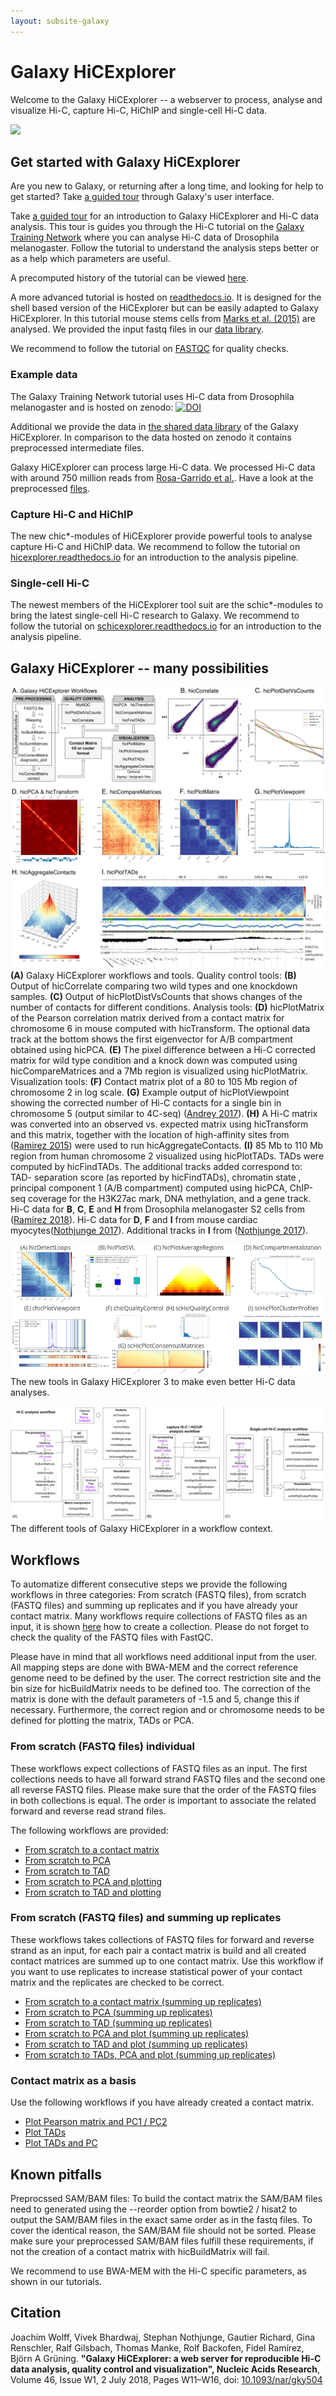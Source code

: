 ```yaml
---
layout: subsite-galaxy
---
```


# Galaxy HiCExplorer

Welcome to the Galaxy HiCExplorer -- a webserver to process, analyse and visualize Hi-C, capture Hi-C, HiChIP and single-cell Hi-C data.

![](https://raw.githubusercontent.com/deeptools/HiCExplorer/master/docs/images/hicex2.png)

## Get started with Galaxy HiCExplorer

Are you new to Galaxy, or returning after a long time, and looking for help to get started? Take <a target="_parent" href="https://hicexplorer.usegalaxy.eu/tours/core.galaxy_ui">a guided tour</a> through Galaxy's user interface.

Take <a target="_parent" href="https://hicexplorer.usegalaxy.eu/tours/hixexplorer">a guided tour</a> for an introduction to Galaxy HiCExplorer and Hi-C data analysis. This tour is guides you through the Hi-C tutorial on the <a target="_parent" href="https://galaxyproject.github.io/training-material/topics/epigenetics/tutorials/hicexplorer/tutorial.html">Galaxy Training Network</a>  where you can analyse Hi-C data of Drosophila melanogaster. Follow the tutorial to understand the analysis steps better or as a help which parameters are useful.

A precomputed history of the tutorial can be viewed <a target="_parent" href="https://hicexplorer.usegalaxy.eu/u/joachim-wolff/h/drosophila-melanogaster-hi-c-training">here</a>.


A more advanced tutorial is hosted on <a target="_parent" href="https://hicexplorer.readthedocs.io/en/latest/content/mES-HiC_analysis.html">readthedocs.io</a>. It is designed for the shell based version of the HiCExplorer but can be easily adapted to Galaxy HiCExplorer. In this tutorial mouse stems cells from <a target="_parent" href="https://www.genomebiology.com/2015/16/1/149">Marks et al. (2015)</a> are analysed. We provided the input fastq files in our <a target="_parent" href="https://hicexplorer.usegalaxy.eu/library/list#folders/F49c63be29eb6cbc1">data library</a>.

We recommend to follow the tutorial on <a target="_parent" href="https://galaxyproject.github.io/training-material/topics/sequence-analysis/tutorials/quality-control/tutorial.html">FASTQC<a/> for quality checks.
### Example data

The Galaxy Training Network tutorial uses Hi-C data from Drosophila melanogaster and is hosted on zenodo: <a target="_parent" href="https://doi.org/10.5281/zenodo.1183661"><img src="https://zenodo.org/badge/DOI/10.5281/zenodo.1183661.svg" alt="DOI"></a>

Additional we provide the data in <a target="_parent" href="https://hicexplorer.usegalaxy.eu/library/list#folders/F8607ddb1c5387e36">the shared data library</a> of the Galaxy HiCExplorer. In comparison to the data hosted on zenodo it contains preprocessed intermediate files.


Galaxy HiCExplorer can process large Hi-C data. We processed Hi-C data with around 750 million reads from [Rosa-Garrido et al.](http://circ.ahajournals.org/content/136/17/1613.long). Have a look at the preprocessed <a target="_parent" href='https://hicexplorer.usegalaxy.eu/u/joachim-wolff/h/nar-publication-750-million-reads'>files</a>.

### Capture Hi-C and HiChIP

The new chic*-modules of HiCExplorer provide powerful tools to analyse capture Hi-C and HiChIP data. 
We recommend to follow the tutorial on <a target="_parent" href="https://hicexplorer.readthedocs.io/en/latest/content/capture-Hi-C.html">hicexplorer.readthedocs.io<a/> for an introduction to the analysis pipeline.
 
 ### Single-cell Hi-C
 
 The newest members of the HiCExplorer tool suit are the schic*-modules to bring the latest single-cell Hi-C research to Galaxy. We recommend to follow the tutorial on <a target="_parent" href="https://schicexplorer.readthedocs.io/en/latest/content/Example_analysis.html">schicexplorer.readthedocs.io<a/> for an introduction to the analysis pipeline.

## Galaxy HiCExplorer -- many possibilities

![](/assets/media/publication_plots.png)
 <b>(A)</b> Galaxy HiCExplorer workflows and tools. Quality control tools: <b>(B)</b> Output of hicCorrelate comparing two wild types and one knockdown samples. <b>(C)</b> Output of hicPlotDistVsCounts that shows changes of the number of contacts for different conditions. Analysis tools: <b>(D)</b> hicPlotMatrix of the Pearson correlation matrix derived from a contact matrix for chromosome 6 in mouse computed with hicTransform. The optional data track at the bottom shows the first eigenvector for A/B compartment obtained using hicPCA. <b>(E)</b> The pixel difference between a Hi-C corrected matrix for wild type condition and a knock down was computed using hicCompareMatrices and a 7Mb region is visualized using hicPlotMatrix. Visualization tools: <b>(F)</b> Contact matrix plot of a 80 to 105 Mb region of chromosome 2 in log scale. <b>(G)</b> Example output of hicPlotViewpoint showing the corrected number of Hi-C contacts for a single bin in chromosome 5 (output similar to 4C-seq) (<a target="_parent" href="https://doi.org/10.1101/gr.213066.116">Andrey 2017</a>). <b>(H)</b> A Hi-C matrix was converted into an observed vs. expected matrix using hicTransform and this matrix, together with the location of high-affinity sites from (<a target="_parent" href="https://doi.org/10.1016/j.molcel.2015.08.024">Ramirez 2015</a>) were used to run hicAggregateContacts. <b>(I)</b> 85 Mb to 110 Mb region from human chromosome 2 visualized using hicPlotTADs. TADs were computed by hicFindTADs. The additional tracks added correspond to: TAD- separation score (as reported by hicFindTADs), chromatin state , principal component 1 (A/B compartment) computed using hicPCA, ChIP-seq coverage for the H3K27ac mark, DNA methylation, and a gene track. Hi-C data for <b>B</b>, <b>C</b>, <b>E</b> and <b>H</b> from Drosophila melanogaster S2 cells from (<a target="_parent" href="https://doi.org/10.1038/s41467-017-02525-w">Ramirez 2018</a>). Hi-C data for <b>D</b>, <b>F</b> and <b>I</b> from mouse cardiac myocytes(<a target="_parent" href="https://doi.org/10.1038/s41467-017-01724-9 ">Nothjunge 2017</a>). Additional tracks in <b>I</b> from (<a target="_parent" href="https://doi.org/10.1038/s41467-017-01724-9 ">Nothjunge 2017</a>).

![](/assets/media/image_compilation.png)
The new tools in Galaxy HiCExplorer 3 to make even better Hi-C data analyses.

![](/assets/media/full_nar2020.png)
The different tools of Galaxy HiCExplorer in a workflow context.


## Workflows

To automatize different consecutive steps we provide the following workflows in three categories: From scratch (FASTQ files), from scratch (FASTQ files) and summing up replicates and if you have already your contact matrix. Many workflows require collections of FASTQ files as an input, it is shown
<a href="https://galaxyproject.org/tutorials/collections/">here</a> how to create a collection. Please do not forget to check the quality of the FASTQ files with FastQC.

Please have in mind that all workflows need additional input from the user. All mapping steps are done with BWA-MEM and the correct reference genome need to be defined by the user. The correct restriction site and the bin size for hicBuildMatrix needs to be defined too. The correction of the matrix is done with the default parameters of -1.5 and 5, change this if necessary. Furthermore, the correct region and or chromosome needs to be defined for plotting the matrix, TADs or PCA.

### From scratch (FASTQ files) individual

These workflows expect collections of FASTQ files as an input. The first collections needs to have all forward strand FASTQ files and the second one all reverse FASTQ files. Please make sure that the order of the FASTQ files in both collections is equal. The order is important to associate the related forward and reverse read strand files.

The following workflows are provided:

- <a href="https://hicexplorer.usegalaxy.eu/u/joachim-wolff/w/from-scratch-to-a-contact-matrix">From scratch to a contact matrix</a>
- <a href="https://hicexplorer.usegalaxy.eu/u/joachim-wolff/w/from-scratch-to-pca">From scratch to PCA</a>
- <a href="https://hicexplorer.usegalaxy.eu/u/joachim-wolff/w/from-scratch-to-tad">From scratch to TAD</a>
- <a href="https://hicexplorer.usegalaxy.eu/u/joachim-wolff/w/from-scratch-to-pca-and-plotting">From scratch to PCA and plotting</a>
- <a href="https://hicexplorer.usegalaxy.eu/u/joachim-wolff/w/from-scratch-to-tad-and-plotting">From scratch to TAD and plotting</a>


### From scratch (FASTQ files) and summing up replicates

These workflows takes collections of FASTQ files for forward and reverse strand as an input, for each pair a contact matrix is build and all created contact matrices are summed up to one contact matrix. Use this workflow if you want to use replicates to increase statistical power of your contact matrix and the replicates are checked to be correct.

- <a href="https://usegalaxy.eu/u/joachim-wolff/w/workflow-hicexplorer-hicsummatrix">From scratch to a contact matrix (summing up replicates)</a>
- <a href="https://hicexplorer.usegalaxy.eu/u/joachim-wolff/w/from-scratch-to-pca-summing-up-replicates">From scratch to PCA (summing up replicates)</a>
- <a href="https://hicexplorer.usegalaxy.eu/u/joachim-wolff/w/from-scratch-to-tads-summing-up-replicates">From scratch to TAD (summing up replicates)</a>
- <a href="https://hicexplorer.usegalaxy.eu/u/joachim-wolff/w/from-scratch-to-pca-and-plot-summing-up-replicates">From scratch to PCA and plot (summing up replicates)</a>
- <a href="https://hicexplorer.usegalaxy.eu/u/joachim-wolff/w/from-scratch-to-tads-and-plot-summing-up-replicates">From scratch to TAD and plot (summing up replicates)</a>
- <a href="https://hicexplorer.usegalaxy.eu/u/joachim-wolff/w/from-scratch-to-tads-pca-and-plot-summing-up-replicates">From scratch to TADs, PCA and plot (summing up replicates)</a>


### Contact matrix as a basis

Use the following workflows if you have already created a contact matrix.

 - <a href="https://hicexplorer.usegalaxy.eu/u/joachim-wolff/w/a--b-comparments">Plot Pearson matrix and PC1 / PC2</a>
 - <a href="https://hicexplorer.usegalaxy.eu/u/joachim-wolff/w/plot-tads">Plot TADs</a>
 - <a href="https://hicexplorer.usegalaxy.eu/u/joachim-wolff/w/plot-tads-and-pc">Plot TADs and PC</a>


## Known pitfalls

Preprocssed SAM/BAM files:
To build the contact matrix the SAM/BAM files need to generated using the --reorder option from bowtie2 / hisat2 to output the SAM/BAM files in the exact same order as in the fastq files. To cover the identical reason, the SAM/BAM file should not be sorted. Please make sure your preprocessed SAM/BAM files fulfill these requirements, if not the creation of a contact matrix with hicBuildMatrix will fail.

We recommend to use BWA-MEM with the Hi-C specific parameters, as shown in our tutorials.

## Citation

Joachim Wolff, Vivek Bhardwaj, Stephan Nothjunge, Gautier Richard, Gina Renschler, Ralf Gilsbach, Thomas Manke, Rolf Backofen, Fidel Ramírez, Björn A Grüning.
**"Galaxy HiCExplorer: a web server for reproducible Hi-C data analysis, quality control and visualization", Nucleic Acids Research**, Volume 46, Issue W1, 2 July 2018, Pages W11–W16, doi: [10.1093/nar/gky504](https://doi.org/10.1093/nar/gky504)
